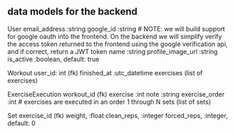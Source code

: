 ## data models for the backend

User
  email_address :string
  google_id :string # NOTE: we will build support for google oauth into the frontend. On the backend we will simplify verify the access token returned to the frontend using the google verification api, and if correct, return a JWT token
  name :string
  profile_image_url :string
  is_active :boolean, default: true

Workout
  user_id: int (fk)
  finished_at :utc_datetime
  exercises (list of exercises)

ExerciseExecution
  workout_id (fk)
  exercise :int
  note :string
  exercise_order :int # exercises are executed in an order 1 through N
  sets (list of sets)

Set
  exercise_id (fk)
  weight, :float
  clean_reps, :integer
  forced_reps, :integer, default: 0
